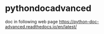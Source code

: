# pythondocadvanced
 doc in following web page
 https://python-doc-advanced.readthedocs.io/en/latest/